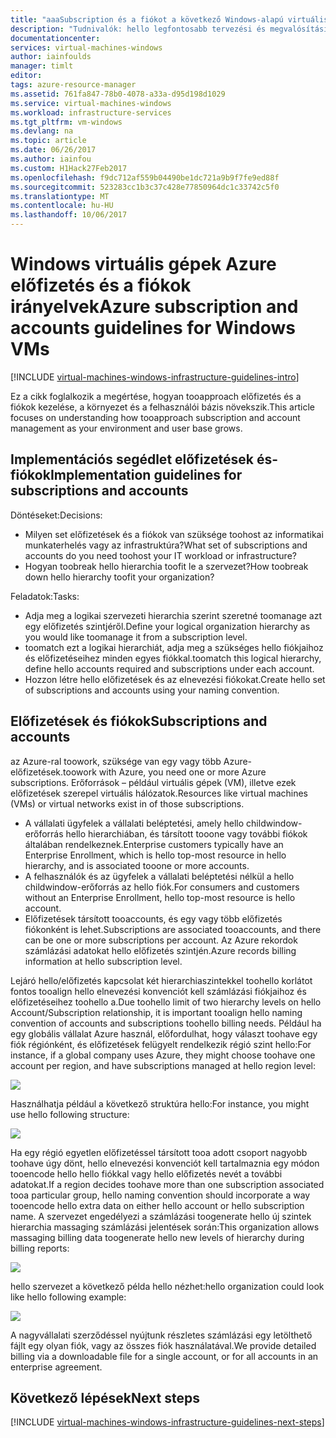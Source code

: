 ```yaml
---
title: "aaaSubscription és a fiókot a következő Windows-alapú virtuális gépek Azure-ban |} Microsoft Docs"
description: "Tudnivalók: hello legfontosabb tervezési és megvalósítási előfizetések és a fiókok az Azure-on."
documentationcenter: 
services: virtual-machines-windows
author: iainfoulds
manager: timlt
editor: 
tags: azure-resource-manager
ms.assetid: 761fa847-78b0-4078-a33a-d95d198d1029
ms.service: virtual-machines-windows
ms.workload: infrastructure-services
ms.tgt_pltfrm: vm-windows
ms.devlang: na
ms.topic: article
ms.date: 06/26/2017
ms.author: iainfou
ms.custom: H1Hack27Feb2017
ms.openlocfilehash: f9dc712af559b04490be1dc721a9b9f7fe9ed88f
ms.sourcegitcommit: 523283cc1b3c37c428e77850964dc1c33742c5f0
ms.translationtype: MT
ms.contentlocale: hu-HU
ms.lasthandoff: 10/06/2017
---
```

# <a name="azure-subscription-and-accounts-guidelines-for-windows-vms"></a><span data-ttu-id="298ac-103">Windows virtuális gépek Azure előfizetés és a fiókok irányelvek</span><span class="sxs-lookup"><span data-stu-id="298ac-103">Azure subscription and accounts guidelines for Windows VMs</span></span>

[!INCLUDE [virtual-machines-windows-infrastructure-guidelines-intro](../../../includes/virtual-machines-windows-infrastructure-guidelines-intro.md)]

<span data-ttu-id="298ac-104">Ez a cikk foglalkozik a megértése, hogyan tooapproach előfizetés és a fiókok kezelése, a környezet és a felhasználói bázis növekszik.</span><span class="sxs-lookup"><span data-stu-id="298ac-104">This article focuses on understanding how tooapproach subscription and account management as your environment and user base grows.</span></span>

## <a name="implementation-guidelines-for-subscriptions-and-accounts"></a><span data-ttu-id="298ac-105">Implementációs segédlet előfizetések és-fiókok</span><span class="sxs-lookup"><span data-stu-id="298ac-105">Implementation guidelines for subscriptions and accounts</span></span>
<span data-ttu-id="298ac-106">Döntéseket:</span><span class="sxs-lookup"><span data-stu-id="298ac-106">Decisions:</span></span>

* <span data-ttu-id="298ac-107">Milyen set előfizetések és a fiókok van szüksége toohost az informatikai munkaterhelés vagy az infrastruktúra?</span><span class="sxs-lookup"><span data-stu-id="298ac-107">What set of subscriptions and accounts do you need toohost your IT workload or infrastructure?</span></span>
* <span data-ttu-id="298ac-108">Hogyan toobreak hello hierarchia toofit le a szervezet?</span><span class="sxs-lookup"><span data-stu-id="298ac-108">How toobreak down hello hierarchy toofit your organization?</span></span>

<span data-ttu-id="298ac-109">Feladatok:</span><span class="sxs-lookup"><span data-stu-id="298ac-109">Tasks:</span></span>

* <span data-ttu-id="298ac-110">Adja meg a logikai szervezeti hierarchia szerint szeretné toomanage azt egy előfizetés szintjéről.</span><span class="sxs-lookup"><span data-stu-id="298ac-110">Define your logical organization hierarchy as you would like toomanage it from a subscription level.</span></span>
* <span data-ttu-id="298ac-111">toomatch ezt a logikai hierarchiát, adja meg a szükséges hello fiókjaihoz és előfizetéseihez minden egyes fiókkal.</span><span class="sxs-lookup"><span data-stu-id="298ac-111">toomatch this logical hierarchy, define hello accounts required and subscriptions under each account.</span></span>
* <span data-ttu-id="298ac-112">Hozzon létre hello előfizetések és az elnevezési fiókokat.</span><span class="sxs-lookup"><span data-stu-id="298ac-112">Create hello set of subscriptions and accounts using your naming convention.</span></span>

## <a name="subscriptions-and-accounts"></a><span data-ttu-id="298ac-113">Előfizetések és fiókok</span><span class="sxs-lookup"><span data-stu-id="298ac-113">Subscriptions and accounts</span></span>
<span data-ttu-id="298ac-114">az Azure-ral toowork, szüksége van egy vagy több Azure-előfizetések.</span><span class="sxs-lookup"><span data-stu-id="298ac-114">toowork with Azure, you need one or more Azure subscriptions.</span></span> <span data-ttu-id="298ac-115">Erőforrások – például virtuális gépek (VM), illetve ezek előfizetések szerepel virtuális hálózatok.</span><span class="sxs-lookup"><span data-stu-id="298ac-115">Resources like virtual machines (VMs) or virtual networks exist in of those subscriptions.</span></span>

* <span data-ttu-id="298ac-116">A vállalati ügyfelek a vállalati beléptetési, amely hello childwindow-erőforrás hello hierarchiában, és társított tooone vagy további fiókok általában rendelkeznek.</span><span class="sxs-lookup"><span data-stu-id="298ac-116">Enterprise customers typically have an Enterprise Enrollment, which is hello top-most resource in hello hierarchy, and is associated tooone or more accounts.</span></span>
* <span data-ttu-id="298ac-117">A felhasználók és az ügyfelek a vállalati beléptetési nélkül a hello childwindow-erőforrás az hello fiók.</span><span class="sxs-lookup"><span data-stu-id="298ac-117">For consumers and customers without an Enterprise Enrollment, hello top-most resource is hello account.</span></span>
* <span data-ttu-id="298ac-118">Előfizetések társított tooaccounts, és egy vagy több előfizetés fiókonként is lehet.</span><span class="sxs-lookup"><span data-stu-id="298ac-118">Subscriptions are associated tooaccounts, and there can be one or more subscriptions per account.</span></span> <span data-ttu-id="298ac-119">Az Azure rekordok számlázási adatokat hello előfizetés szintjén.</span><span class="sxs-lookup"><span data-stu-id="298ac-119">Azure records billing information at hello subscription level.</span></span>

<span data-ttu-id="298ac-120">Lejáró hello/előfizetés kapcsolat két hierarchiaszintekkel toohello korlátot fontos tooalign hello elnevezési konvenciót kell számlázási fiókjaihoz és előfizetéseihez toohello a.</span><span class="sxs-lookup"><span data-stu-id="298ac-120">Due toohello limit of two hierarchy levels on hello Account/Subscription relationship, it is important tooalign hello naming convention of accounts and subscriptions toohello billing needs.</span></span> <span data-ttu-id="298ac-121">Például ha egy globális vállalat Azure használ, előfordulhat, hogy választ toohave egy fiók régiónként, és előfizetések felügyelt rendelkezik régió szint hello:</span><span class="sxs-lookup"><span data-stu-id="298ac-121">For instance, if a global company uses Azure, they might choose toohave one account per region, and have subscriptions managed at hello region level:</span></span>

![](./media/virtual-machines-common-infrastructure-service-guidelines/sub01.png)

<span data-ttu-id="298ac-122">Használhatja például a következő struktúra hello:</span><span class="sxs-lookup"><span data-stu-id="298ac-122">For instance, you might use hello following structure:</span></span>

![](./media/virtual-machines-common-infrastructure-service-guidelines/sub02.png)

<span data-ttu-id="298ac-123">Ha egy régió egyetlen előfizetéssel társított tooa adott csoport nagyobb toohave úgy dönt, hello elnevezési konvenciót kell tartalmaznia egy módon tooencode hello hello fiókkal vagy hello előfizetés nevét a további adatokat.</span><span class="sxs-lookup"><span data-stu-id="298ac-123">If a region decides toohave more than one subscription associated tooa particular group, hello naming convention should incorporate a way tooencode hello extra data on either hello account or hello subscription name.</span></span> <span data-ttu-id="298ac-124">A szervezet engedélyezi a számlázási toogenerate hello új szintek hierarchia massaging számlázási jelentések során:</span><span class="sxs-lookup"><span data-stu-id="298ac-124">This organization allows massaging billing data toogenerate hello new levels of hierarchy during billing reports:</span></span>

![](./media/virtual-machines-common-infrastructure-service-guidelines/sub03.png)

<span data-ttu-id="298ac-125">hello szervezet a következő példa hello nézhet:</span><span class="sxs-lookup"><span data-stu-id="298ac-125">hello organization could look like hello following example:</span></span>

![](./media/virtual-machines-common-infrastructure-service-guidelines/sub04.png)

<span data-ttu-id="298ac-126">A nagyvállalati szerződéssel nyújtunk részletes számlázási egy letölthető fájlt egy olyan fiók, vagy az összes fiók használatával.</span><span class="sxs-lookup"><span data-stu-id="298ac-126">We provide detailed billing via a downloadable file for a single account, or for all accounts in an enterprise agreement.</span></span>

## <a name="next-steps"></a><span data-ttu-id="298ac-127">Következő lépések</span><span class="sxs-lookup"><span data-stu-id="298ac-127">Next steps</span></span>
[!INCLUDE [virtual-machines-windows-infrastructure-guidelines-next-steps](../../../includes/virtual-machines-windows-infrastructure-guidelines-next-steps.md)]

